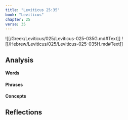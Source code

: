 ```yaml
---
title: "Leviticus 25:35"
book: "Leviticus"
chapter: 25
verse: 35
---
```

![[/Greek/Leviticus/025/Leviticus-025-035G.md#Text]]
![[/Hebrew/Leviticus/025/Leviticus-025-035H.md#Text]]

## Analysis

#### Words

#### Phrases

#### Concepts

## Reflections
